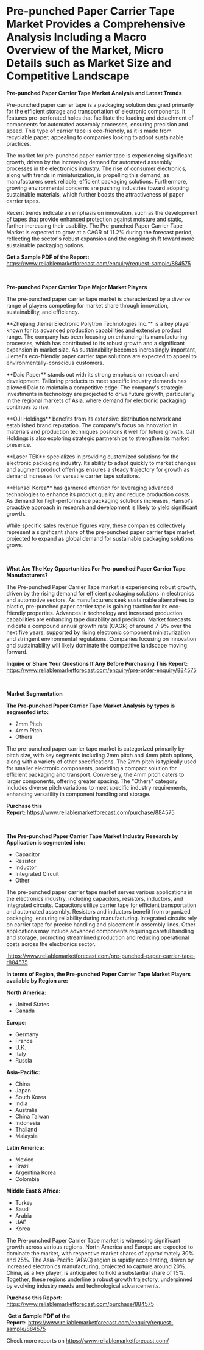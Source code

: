 <p><h1>Pre-punched Paper Carrier Tape Market Provides a Comprehensive Analysis Including a Macro Overview of the Market, Micro Details such as Market Size and Competitive Landscape</h1></p><p><strong>Pre-punched Paper Carrier Tape Market Analysis and Latest Trends</strong></p>
<p><p>Pre-punched paper carrier tape is a packaging solution designed primarily for the efficient storage and transportation of electronic components. It features pre-perforated holes that facilitate the loading and detachment of components for automated assembly processes, ensuring precision and speed. This type of carrier tape is eco-friendly, as it is made from recyclable paper, appealing to companies looking to adopt sustainable practices.</p><p>The market for pre-punched paper carrier tape is experiencing significant growth, driven by the increasing demand for automated assembly processes in the electronics industry. The rise of consumer electronics, along with trends in miniaturization, is propelling this demand, as manufacturers seek reliable, efficient packaging solutions. Furthermore, growing environmental concerns are pushing industries toward adopting sustainable materials, which further boosts the attractiveness of paper carrier tapes.</p><p>Recent trends indicate an emphasis on innovation, such as the development of tapes that provide enhanced protection against moisture and static, further increasing their usability. The Pre-punched Paper Carrier Tape Market is expected to grow at a CAGR of 11.2% during the forecast period, reflecting the sector's robust expansion and the ongoing shift toward more sustainable packaging options.</p></p>
<p><strong>Get a Sample PDF of the Report:&nbsp;</strong> <a href="https://www.reliablemarketforecast.com/enquiry/request-sample/884575?utm_campaign=2195&utm_medium=2&utm_source=Github&utm_content=ia&utm_term=01022025&utm_id=pre-punched-paper-carrier-tape">https://www.reliablemarketforecast.com/enquiry/request-sample/884575</a></p>
<p>&nbsp;</p>
<p><strong>Pre-punched Paper Carrier Tape Major Market Players</strong></p>
<p><p>The pre-punched paper carrier tape market is characterized by a diverse range of players competing for market share through innovation, sustainability, and efficiency.</p><p>**Zhejiang Jiemei Electronic Polytron Technologies Inc.** is a key player known for its advanced production capabilities and extensive product range. The company has been focusing on enhancing its manufacturing processes, which has contributed to its robust growth and a significant expansion in market size. As sustainability becomes increasingly important, Jiemei's eco-friendly paper carrier tape solutions are expected to appeal to environmentally-conscious customers.</p><p>**Daio Paper** stands out with its strong emphasis on research and development. Tailoring products to meet specific industry demands has allowed Daio to maintain a competitive edge. The company's strategic investments in technology are projected to drive future growth, particularly in the regional markets of Asia, where demand for electronic packaging continues to rise.</p><p>**OJI Holdings** benefits from its extensive distribution network and established brand reputation. The company's focus on innovation in materials and production techniques positions it well for future growth. OJI Holdings is also exploring strategic partnerships to strengthen its market presence.</p><p>**Laser TEK** specializes in providing customized solutions for the electronic packaging industry. Its ability to adapt quickly to market changes and augment product offerings ensures a steady trajectory for growth as demand increases for versatile carrier tape solutions.</p><p>**Hansol Korea** has garnered attention for leveraging advanced technologies to enhance its product quality and reduce production costs. As demand for high-performance packaging solutions increases, Hansol's proactive approach in research and development is likely to yield significant growth.</p><p>While specific sales revenue figures vary, these companies collectively represent a significant share of the pre-punched paper carrier tape market, projected to expand as global demand for sustainable packaging solutions grows.</p></p>
<p>&nbsp;</p>
<p><strong>What Are The Key Opportunities For Pre-punched Paper Carrier Tape Manufacturers?</strong></p>
<p><p>The Pre-punched Paper Carrier Tape market is experiencing robust growth, driven by the rising demand for efficient packaging solutions in electronics and automotive sectors. As manufacturers seek sustainable alternatives to plastic, pre-punched paper carrier tape is gaining traction for its eco-friendly properties. Advances in technology and increased production capabilities are enhancing tape durability and precision. Market forecasts indicate a compound annual growth rate (CAGR) of around 7-9% over the next five years, supported by rising electronic component miniaturization and stringent environmental regulations. Companies focusing on innovation and sustainability will likely dominate the competitive landscape moving forward.</p></p>
<p><strong>Inquire or Share Your Questions If Any Before Purchasing This Report:</strong> <a href="https://www.reliablemarketforecast.com/enquiry/pre-order-enquiry/884575?utm_campaign=2195&utm_medium=2&utm_source=Github&utm_content=ia&utm_term=01022025&utm_id=pre-punched-paper-carrier-tape">https://www.reliablemarketforecast.com/enquiry/pre-order-enquiry/884575</a></p>
<p>&nbsp;</p>
<p><strong>Market Segmentation</strong></p>
<p><strong>The Pre-punched Paper Carrier Tape Market Analysis by types is segmented into:</strong></p>
<p><ul><li>2mm Pitch</li><li>4mm Pitch</li><li>Others</li></ul></p>
<p><p>The pre-punched paper carrier tape market is categorized primarily by pitch size, with key segments including 2mm pitch and 4mm pitch options, along with a variety of other specifications. The 2mm pitch is typically used for smaller electronic components, providing a compact solution for efficient packaging and transport. Conversely, the 4mm pitch caters to larger components, offering greater spacing. The "Others" category includes diverse pitch variations to meet specific industry requirements, enhancing versatility in component handling and storage.</p></p>
<p><strong>Purchase this Report:&nbsp;</strong><a href="https://www.reliablemarketforecast.com/purchase/884575?utm_campaign=2195&utm_medium=2&utm_source=Github&utm_content=ia&utm_term=01022025&utm_id=pre-punched-paper-carrier-tape">https://www.reliablemarketforecast.com/purchase/884575</a></p>
<p>&nbsp;</p>
<p><strong>The Pre-punched Paper Carrier Tape Market Industry Research by Application is segmented into:</strong></p>
<p><ul><li>Capacitor</li><li>Resistor</li><li>Inductor</li><li>Integrated Circuit</li><li>Other</li></ul></p>
<p><p>The pre-punched paper carrier tape market serves various applications in the electronics industry, including capacitors, resistors, inductors, and integrated circuits. Capacitors utilize carrier tape for efficient transportation and automated assembly. Resistors and inductors benefit from organized packaging, ensuring reliability during manufacturing. Integrated circuits rely on carrier tape for precise handling and placement in assembly lines. Other applications may include advanced components requiring careful handling and storage, promoting streamlined production and reducing operational costs across the electronics sector.</p></p>
<p><a href="https://www.reliablemarketforecast.com/pre-punched-paper-carrier-tape-r884575?utm_campaign=2195&utm_medium=2&utm_source=Github&utm_content=ia&utm_term=01022025&utm_id=pre-punched-paper-carrier-tape">&nbsp;https://www.reliablemarketforecast.com/pre-punched-paper-carrier-tape-r884575</a></p>
<p><strong>In terms of Region, the Pre-punched Paper Carrier Tape Market Players available by Region are:</strong></p>
<p>
    <p> <strong> North America: </strong>
        <ul>
            <li>United States</li>
            <li>Canada</li>
        </ul>
        </p> 
    <p> <strong> Europe: </strong>
        <ul>
            <li>Germany</li>
            <li>France</li>
            <li>U.K.</li>
            <li>Italy</li>
            <li>Russia</li>
        </ul>
        </p> 
    <p> <strong> Asia-Pacific: </strong>
        <ul>
            <li>China</li>
            <li>Japan</li>
            <li>South Korea</li>
            <li>India</li>
            <li>Australia</li>
            <li>China Taiwan</li>
            <li>Indonesia</li>
            <li>Thailand</li>
            <li>Malaysia</li>
        </ul>
        </p> 
    <p> <strong> Latin America: </strong>
        <ul>
            <li>Mexico</li>
            <li>Brazil</li>
            <li>Argentina Korea</li>
            <li>Colombia</li>
        </ul>
        </p> 
    <p> <strong> Middle East & Africa: </strong>
        <ul>
            <li>Turkey</li>
            <li>Saudi</li>
            <li>Arabia</li>
            <li>UAE</li>
            <li>Korea</li>
        </ul>
    </p>
    </p>
<p><p>The Pre-punched Paper Carrier Tape market is witnessing significant growth across various regions. North America and Europe are expected to dominate the market, with respective market shares of approximately 30% and 25%. The Asia-Pacific (APAC) region is rapidly accelerating, driven by increased electronics manufacturing, projected to capture around 20%. China, as a key player, is anticipated to hold a substantial share of 15%. Together, these regions underline a robust growth trajectory, underpinned by evolving industry needs and technological advancements.</p></p>
<p><strong>Purchase this Report: </strong><a href="https://www.reliablemarketforecast.com/purchase/884575?utm_campaign=2195&utm_medium=2&utm_source=Github&utm_content=ia&utm_term=01022025&utm_id=pre-punched-paper-carrier-tape">https://www.reliablemarketforecast.com/purchase/884575</a></p>
<p>&nbsp;<strong>Get a Sample PDF of the Report:&nbsp;&nbsp;</strong><a href="https://www.reliablemarketforecast.com/enquiry/request-sample/884575?utm_campaign=2195&utm_medium=2&utm_source=Github&utm_content=ia&utm_term=01022025&utm_id=pre-punched-paper-carrier-tape">https://www.reliablemarketforecast.com/enquiry/request-sample/884575</a></p>
<p><strong></strong></p>
<p>Check more reports on <a href="https://www.reliablemarketforecast.com/?utm_campaign=2195&utm_medium=2&utm_source=Github&utm_content=ia&utm_term=01022025&utm_id=pre-punched-paper-carrier-tape">https://www.reliablemarketforecast.com/</a></p>